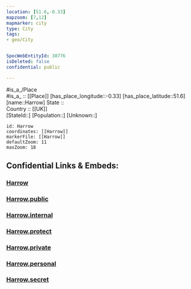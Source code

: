 ```yaml
---
location: [51.6,-0.33] 
mapzoom: [7,12] 
mapmarker: city 
type: City
tags:
- geo/City


SpocWebEntityId: 30776
isDeleted: false
confidential: public

---
```

#is_a_/Place  
#is_a_ :: [[Place]] 
[has_place_longitude::-0.33] 
[has_place_latitude::51.6] 
[name::Harrow] 
State ::  
Country :: [[UK]]  
[StateId::] 
[Population::] 
[Unknown::] 


```leaflet
id: Harrow
coordinates: [[Harrow]] 
markerFile: [[Harrow]] 
defaultZoom: 11 
maxZoom: 18
```


## Confidential Links & Embeds: 

### [Harrow](/_Standards/Earth/Continent/Europe/Europe~North/UK/England/Regions~England/London,Greater/cities~GreaterLondon/Harrow.md) 

### [Harrow.public](/_public/Earth/Continent/Europe/Europe~North/UK/England/Regions~England/London,Greater/cities~GreaterLondon/Harrow.public.md) 

### [Harrow.internal](/_internal/Earth/Continent/Europe/Europe~North/UK/England/Regions~England/London,Greater/cities~GreaterLondon/Harrow.internal.md) 

### [Harrow.protect](/_protect/Earth/Continent/Europe/Europe~North/UK/England/Regions~England/London,Greater/cities~GreaterLondon/Harrow.protect.md) 

### [Harrow.private](/_private/Earth/Continent/Europe/Europe~North/UK/England/Regions~England/London,Greater/cities~GreaterLondon/Harrow.private.md) 

### [Harrow.personal](/_personal/Earth/Continent/Europe/Europe~North/UK/England/Regions~England/London,Greater/cities~GreaterLondon/Harrow.personal.md) 

### [Harrow.secret](/_secret/Earth/Continent/Europe/Europe~North/UK/England/Regions~England/London,Greater/cities~GreaterLondon/Harrow.secret.md)


